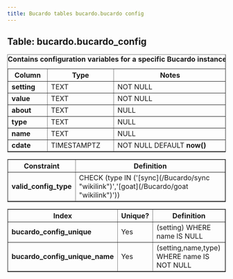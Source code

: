 ```yaml
---
title: Bucardo tables bucardo.bucardo config
---
```



<h2>
Table: bucardo.bucardo_config

</h2>
<table border="1" cellpadding="3">
<caption style="white-space: nowrap">
<b>Contains configuration variables for a specific Bucardo instance</b>

</caption>
<tr>
<th>
Column

</th>
<th>
Type

</th>
<th>
Notes

</th>
</tr>
<tr>
<td>
<b>setting</b>

</td>
<td>
TEXT

</td>
<td>
NOT NULL

</td>
</tr>
<tr>
<td>
<b>value</b>

</td>
<td>
TEXT

</td>
<td>
NOT NULL

</td>
</tr>
<tr>
<td>
<b>about</b>

</td>
<td>
TEXT

</td>
<td>
NULL

</td>
</tr>
<tr>
<td>
<b>type</b>

</td>
<td>
TEXT

</td>
<td>
NULL

</td>
</tr>
<tr>
<td>
<b>name</b>

</td>
<td>
TEXT

</td>
<td>
NULL

</td>
</tr>
<tr>
<td>
<b>cdate</b>

</td>
<td>
TIMESTAMPTZ

</td>
<td>
NOT NULL DEFAULT <b>now()</b>

</td>
</tr>
</table>
<table border="1" cellpadding="3" style="margin-top: 15px">
<tr>
<th>
Constraint

</th>
<th>
Definition

</th>
</tr>
<tr>
<td>
<b>valid_config_type</b>

</td>
<td>
CHECK (type IN ('[sync](/Bucardo/sync "wikilink")','[goat](/Bucardo/goat "wikilink")'))

</td>
</tr>
</table>
<table border="1" cellpadding="3" style="margin-top: 15px">
<tr>
<th>
Index

</th>
<th>
Unique?

</th>
<th>
Definition

</th>
</tr>
<tr>
<td>
<b>bucardo_config_unique</b>

</td>
<td>
Yes

</td>
<td>
(setting) WHERE name IS NULL

</td>
</tr>
<tr>
<td>
<b>bucardo_config_unique_name</b>

</td>
<td>
Yes

</td>
<td>
(setting,name,type) WHERE name IS NOT NULL

</td>
</tr>
</table>
